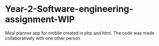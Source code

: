 # Year-2-Software-engineering-assignment-WIP
Meal planner app for mobile created in php and html. The code was made collaboratively with one other person
